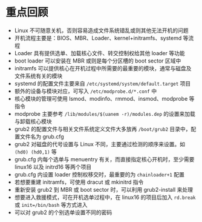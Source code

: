 # 重点回顾

- Linux 不可随意关机，否则容易造成文件系统错乱或则其他无法开机的问题
- 开机流程主要是：BIOS、MBR、Loader、kernel+initramfs、systemd 等流程
- Loader 具有提供选单、加载核心文件、转交控制权给其他 loader 等功能
- boot loader 可以安装在 MBR 或则是每个分区槽的 boot sector 区域中
- initramfs 可以提供核心在开机过程中所需要的最重要的模块，通常与磁盘及文件系统有关的模块
- systemd 的配置文件主要来自  `/etc/systemd/system/default.target` 项目
- 额外的设备与模块对应，可写入 `/etc/modprobe.d/*.conf` 中
- 核心模块的管理可使用 lsmod、modinfo、rmmod、insmod、modprobe 等指令
- modprobe 主要参考 `/lib/modules/$(uanem -r)/modules.dep` 的设置来加载与卸载核心模块
- grub2 的配置文件与相关文件系统定义文件大多放再 `/boot/grub2` 目录中，配置文件名为 grub.cfg
- grub2 对磁盘的代号设置与 Linux 不同，主要通过检测的顺序来设置。如 `(hd0) (hd0,1)` 等
- grub.cfg 内每个选单与 menuentry 有关，而直接指定核心开机时，至少需要 linux16 以及 initrd16 等两个项目
- grub.cfg 内设置 loader 控制权移交时，最重要的为 `chainloader+1` 配置
- 若想要重建 initramfs，可使用 dracut 或 mkinitrd 指令
- 重新安装 grub2 到 MBR 或 boot sector 时，可以利用 grub2-install 来处理
- 想要进入救援模式，可在开机选单过程中，在 linux16 的项目后加入 `rd.break` 或 `init=/bin/bash` 等方式进入
- 可以对 grub2 的个别选单设置不同的密码